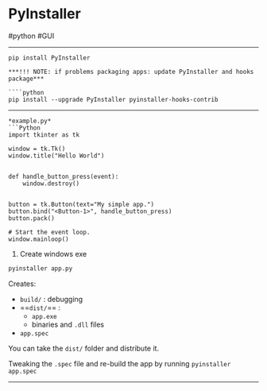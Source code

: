 # PyInstaller
#python #GUI

---

`pip install PyInstaller`

```ad-attention
***!!! NOTE: if problems packaging apps: update PyInstaller and hooks package***

````python
pip install --upgrade PyInstaller pyinstaller-hooks-contrib
````


---

```ad-example
*example.py*
```Python
import tkinter as tk

window = tk.Tk()
window.title("Hello World")


def handle_button_press(event):
    window.destroy()


button = tk.Button(text="My simple app.")
button.bind("<Button-1>", handle_button_press)
button.pack()

# Start the event loop.
window.mainloop()
```


1. Create windows exe
```python
pyinstaller app.py
```

Creates:

- `build/` : debugging
- ==`dist/`== :
	- `app.exe`
	- binaries and `.dll` files
- `app.spec`

You can take the `dist/` folder and distribute it.

Tweaking the `.spec` file and re-build the app by running `pyinstaller app.spec`

---

